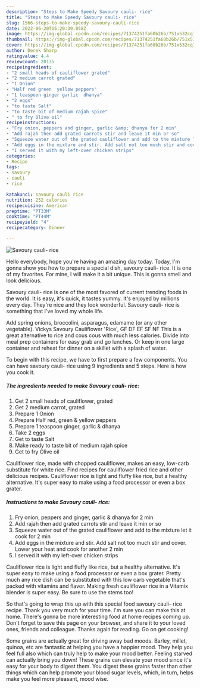 ```yaml
---
description: "Steps to Make Speedy Savoury cauli- rice"
title: "Steps to Make Speedy Savoury cauli- rice"
slug: 1566-steps-to-make-speedy-savoury-cauli-rice
date: 2022-06-20T15:20:39.058Z
image: https://img-global.cpcdn.com/recipes/71374251fa60b26b/751x532cq70/savoury-cauli-rice-recipe-main-photo.jpg
thumbnail: https://img-global.cpcdn.com/recipes/71374251fa60b26b/751x532cq70/savoury-cauli-rice-recipe-main-photo.jpg
cover: https://img-global.cpcdn.com/recipes/71374251fa60b26b/751x532cq70/savoury-cauli-rice-recipe-main-photo.jpg
author: Derek Sharp
ratingvalue: 4.4
reviewcount: 20135
recipeingredient:
- "2 small heads of cauliflower grated"
- "2 medium carrot grated"
- "1 Onion"
- "Half red green  yellow peppers"
- "1 teaspoon ginger garlic  dhanya"
- "2 eggs"
- "to taste Salt"
- "to taste bit of medium rajah spice"
- " to fry Olive oil"
recipeinstructions:
- "Fry onion, peppers and ginger, garlic &amp; dhanya for 2 min"
- "Add rajah then add grated carrots stir and leave it min or so"
- "Squeeze water out of the grated cauliflower and add to the mixture let it cook for 2 min"
- "Add eggs in the mixture and stir. Add salt not too much stir and cover. Lower your heat and cook for another 2 min"
- "I served it with my left-over chicken strips"
categories:
- Recipe
tags:
- savoury
- cauli
- rice

katakunci: savoury cauli rice 
nutrition: 252 calories
recipecuisine: American
preptime: "PT33M"
cooktime: "PT44M"
recipeyield: "4"
recipecategory: Dinner

---
```



![Savoury cauli- rice](https://img-global.cpcdn.com/recipes/71374251fa60b26b/751x532cq70/savoury-cauli-rice-recipe-main-photo.jpg)

Hello everybody, hope you're having an amazing day today. Today, I'm gonna show you how to prepare a special dish, savoury cauli- rice. It is one of my favorites. For mine, I will make it a bit unique. This is gonna smell and look delicious.

Savoury cauli- rice is one of the most favored of current trending foods in the world. It is easy, it's quick, it tastes yummy. It's enjoyed by millions every day. They're nice and they look wonderful. Savoury cauli- rice is something that I've loved my whole life.

Add spring onions, broccolini, asparagus, edamame (or any other vegetable). Vickys Savoury Cauliflower &#39;Rice&#39;, GF DF EF SF NF This is a great alternative to rice and cous cous with much less calories. Divide into meal prep containers for easy grab and go lunches. Or keep in one large container and reheat for dinner on a skillet with a splash of water.


To begin with this recipe, we have to first prepare a few components. You can have savoury cauli- rice using 9 ingredients and 5 steps. Here is how you cook it.

<!--inarticleads1-->

##### The ingredients needed to make Savoury cauli- rice:

1. Get 2 small heads of cauliflower, grated
1. Get 2 medium carrot, grated
1. Prepare 1 Onion
1. Prepare Half red, green &amp; yellow peppers
1. Prepare 1 teaspoon ginger, garlic &amp; dhanya
1. Take 2 eggs
1. Get to taste Salt
1. Make ready to taste bit of medium rajah spice
1. Get  to fry Olive oil


Cauliflower rice, made with chopped cauliflower, makes an easy, low-carb substitute for white rice. Find recipes for cauliflower fried rice and other delicious recipes. Cauliflower rice is light and fluffy like rice, but a healthy alternative. It&#39;s super easy to make using a food processor or even a box grater. 

<!--inarticleads2-->

##### Instructions to make Savoury cauli- rice:

1. Fry onion, peppers and ginger, garlic &amp; dhanya for 2 min
1. Add rajah then add grated carrots stir and leave it min or so
1. Squeeze water out of the grated cauliflower and add to the mixture let it cook for 2 min
1. Add eggs in the mixture and stir. Add salt not too much stir and cover. Lower your heat and cook for another 2 min
1. I served it with my left-over chicken strips


Cauliflower rice is light and fluffy like rice, but a healthy alternative. It&#39;s super easy to make using a food processor or even a box grater. Pretty much any rice dish can be substituted with this low carb vegetable that&#39;s packed with vitamins and flavor. Making fresh cauliflower rice in a Vitamix blender is super easy. Be sure to use the stems too! 

So that's going to wrap this up with this special food savoury cauli- rice recipe. Thank you very much for your time. I'm sure you can make this at home. There's gonna be more interesting food at home recipes coming up. Don't forget to save this page on your browser, and share it to your loved ones, friends and colleague. Thanks again for reading. Go on get cooking!

Some grains are actually great for driving away bad moods. Barley, millet, quinoa, etc are fantastic at helping you have a happier mood. They help you feel full also which can truly help to make your mood better. Feeling starved can actually bring you down! These grains can elevate your mood since it's easy for your body to digest them. You digest these grains faster than other things which can help promote your blood sugar levels, which, in turn, helps make you feel more pleasant, mood wise.
